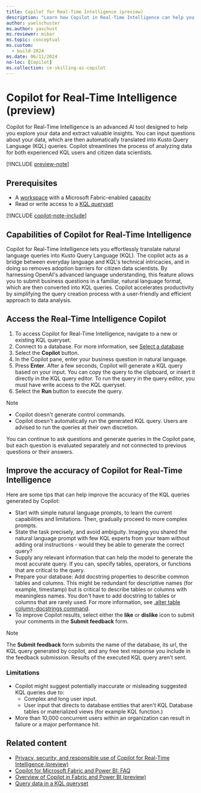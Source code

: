 ```yaml
---
title: Copilot for Real-Time Intelligence (preview)
description: "Learn how Copilot in Real-Time Intelligence can help you explore your data and extract valuable insights."
author: yaelschuster
ms.author: yaschust
ms.reviewer: mibar
ms.topic: conceptual
ms.custom:
  - build-2024
ms.date: 06/11/2024
no-loc: [Copilot]
ms.collection: ce-skilling-ai-copilot
---
```

# Copilot for Real-Time Intelligence (preview)

Copilot for Real-Time Intelligence is an advanced AI tool designed to help you explore your data and extract valuable insights. You can input questions about your data, which are then automatically translated into Kusto Query Language (KQL) queries. Copilot streamlines the process of analyzing data for both experienced KQL users and citizen data scientists.

[!INCLUDE [preview-note](../includes/feature-preview-note.md)]

## Prerequisites

* A [workspace](../get-started/create-workspaces.md) with a Microsoft Fabric-enabled [capacity](../enterprise/licenses.md#capacity)
* Read or write access to a [KQL queryset](../real-time-analytics/create-query-set.md)

[!INCLUDE [copilot-note-include](../includes/copilot-note-include.md)]

## Capabilities of Copilot for Real-Time Intelligence

Copilot for Real-Time Intelligence lets you effortlessly translate natural language queries into Kusto Query Language (KQL). The copilot acts as a bridge between everyday language and KQL's technical intricacies, and in doing so removes adoption barriers for citizen data scientists. By harnessing OpenAI's advanced language understanding, this feature allows you to submit business questions in a familiar, natural language format, which are then converted into KQL queries. Copilot accelerates productivity by simplifying the query creation process with a user-friendly and efficient approach to data analysis.

## Access the Real-Time Intelligence Copilot

1. To access Copilot for Real-Time Intelligence, navigate to a new or existing KQL queryset.
1. Connect to a database. For more information, see [Select a database](../real-time-analytics/kusto-query-set.md#select-a-database)
1. Select the **Copilot** button.
1. In the Copilot pane, enter your business question in natural language. 
1. Press **Enter**.
    After a few seconds, Copilot will generate a KQL query based on your input. You can copy the query to the clipboard, or insert it directly in the KQL query editor. To run the query in the query editor, you must have write access to the KQL queryset.
1. Select the **Run** button to execute the query.

> [!NOTE]
>* Copilot doesn't generate control commands.
>* Copilot doesn't automatically run the generated KQL query. Users are advised to run the queries at their own discretion.

You can continue to ask questions and generate queries in the Copilot pane, but each question is evaluated separately and not connected to previous questions or their answers.

## Improve the accuracy of Copilot for Real-Time Intelligence

Here are some tips that can help improve the accuracy of the KQL queries generated by Copilot:

* Start with simple natural language prompts, to learn the current capabilities and limitations. Then, gradually proceed to more complex prompts.
* State the task precisely, and avoid ambiguity. Imaging you shared the natural language prompt with few KQL experts from your team without adding oral instructions - would they be able to generate the correct query?
* Supply any relevant information that can help the model to generate the most accurate query. If you can, specify tables, operators, or functions that are critical to the query.
* Prepare your database:
    Add docstring properties to describe common tables and columns. This might be redundant for descriptive names (for example, timestamp) but is critical to describe tables or columns with meaningless names. You don't have to add docstring to tables or columns that are rarely used. For more information, see [.alter table column-docstrings command](/azure/data-explorer/kusto/management/alter-column-docstrings?context=/fabric/context/context-rta&pivots=fabric).
* To improve Copilot results, select either the **like** or **dislike** icon to submit your comments in the **Submit feedback** form.

> [!NOTE]
> The **Submit feedback** form submits the name of the database, its url, the KQL query generated by copilot, and any free text response you include in the feedback submission. Results of the executed KQL query aren't sent.

### Limitations

* Copilot might suggest potentially inaccurate or misleading suggested KQL queries due to:
  * Complex and long user input.
  * User input that directs to database entities that aren't KQL Database tables or materialized views (for example KQL function.)
* More than 10,000 concurrent users within an organization can result in failure or a major performance hit.

## Related content

* [Privacy, security, and responsible use of Copilot for Real-Time Intelligence (preview)](copilot-real-time-analytics-privacy-security.md)
* [Copilot for Microsoft Fabric and Power BI: FAQ](copilot-faq-fabric.yml)
* [Overview of Copilot in Fabric and Power BI (preview)](copilot-fabric-overview.md)
* [Query data in a KQL queryset](../real-time-analytics/kusto-query-set.md)
